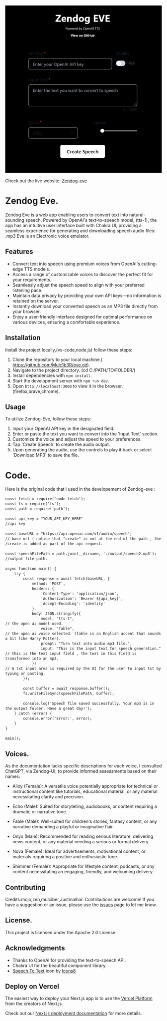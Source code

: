 ![zendog-eve TTS OG Image](public/zendog-eve.png)

Check out the live website: [Zendog-eve](https://eve-red.vercel.app/)


# Zendog Eve.

Zendog Eve is a web app enabling users to convert text into natural-sounding speech. Powered by OpenAI's text-to-speech model, (tts-1), the app has an intuitive user interface built with Chakra UI, providing a seamless experience for generating and downloading speech audio files:
.mp3
Eve is an Electronic voice emulator.

## Features

* Convert text into speech using premium voices from OpenAI's cutting-edge TTS models.
*  Access a range of customizable voices to discover the perfect fit for your requirements.
*  Seamlessly adjust the speech speed to align with your preferred listening pace.
*  Maintain data privacy by providing your own API keys—no information is retained on the server.
*  Instantly download your converted speech as an MP3 file directly from your browser.
* Enjoy a user-friendly interface designed for optimal performance on various devices, ensuring a comfortable experience.

## Installation

Install the project locally,(vs-code,node.js) follow these steps:

1. Clone the repository to your local machine.( https://github.com/Mulc1b3R/eve.git).
2. Navigate to the project directory.         (cd C:/PATH/TO/FOLDER/)
3. Install dependencies with `npm install`.
4. Start the development server with `npm run dev`.
5. Open `http://localhost:3000` to view it in the browser. (firefox,brave,chrome).

## Usage

To utilize Zendog-Eve, follow these steps:

1. Input your OpenAI API key in the designated field.
2. Enter or paste the text you want to convert into the 'Input Text' section.
3. Customize the voice and adjust the speed to your preferences.
4. Tap 'Create Speech' to create the audio output.
5. Upon generating the audio, use the controls to play it back or select 'Download MP3' to save the file.

# Code.

Here is the original code that i used in the developement of Zendog-eve :
```
const fetch = require('node-fetch');
const fs = require('fs');
const path = require('path');

const api_key = "YOUR_API_KEY_HERE"                                          //api key

const baseURL = "https://api.openai.com/v1/audio/speech";                   // base url ( notice that "create" is not at the end of the path , the /create is added as part of the api request.

const speechFilePath = path.join(__dirname, './output/speech2.mp3');      //output file path.

async function main() {
    try {
        const response = await fetch(baseURL, {
            method: 'POST',
            headers: {
                'Content-Type': 'application/json',
                'Authorization': `Bearer ${api_key}`,
                'Accept-Encoding': 'identity'
            },
            body: JSON.stringify({
                model: "tts-1",                                                       // the open ai model used.
                voice: "fable",                                                 // the open ai voice selected. (fable is an English accent that sounds a bit like Harry Potter).
                prompt: "Turn text into audio mp3 file.",
                input: "This is the input text for speech generation."           // this is the text input field , the text in this field is transformed into an mp3.
            })                                                                   // A txt input area is required by the UI for the user to input txt by typing or pasting.   
        });

        const buffer = await response.buffer();
        fs.writeFileSync(speechFilePath, buffer);

        console.log('Speech file saved successfully. Your mp3 is in the output folder. Have a great day!');
    } catch (error) {
        console.error('Error:', error);
    }
}

main();
```



## Voices.

As the documentation lacks specific descriptions for each voice, I consulted ChatGPT, via Zendog-UI, to provide informed assessments based on their names:

- Alloy (Female): A versatile voice potentially appropriate for technical or instructional content like tutorials, educational material, or any material necessitating clarity and precision.

- Echo (Male): Suited for storytelling, audiobooks, or content requiring a dramatic or narrative tone.

- Fable (Male): Well-suited for children's stories, fantasy content, or any narrative demanding a playful or imaginative flair.

- Onyx (Male): Recommended for reading serious literature, delivering news content, or any material needing a serious or formal delivery.

- Nova (Female): Ideal for advertisements, motivational content, or materials requiring a positive and enthusiastic tone.

- Shimmer (Female): Appropriate for lifestyle content, podcasts, or any content necessitating an engaging, friendly, and welcoming delivery.

## Contributing

Credits:mojo,zen,mulciber,Justmalhar.
Contributions are welcome! If you have a suggestion or an issue, please use the [issues](#) page to let me know.

## License.

This project is licensed under the Apache 2.0 License.

## Acknowledgments

- Thanks to OpenAI for providing the text-to-speech API.
- Chakra UI for the beautiful component library.
- <a target="_blank" href="https://icons8.com/icon/PgPOu9C2G4Dq/speech-to-text">Speech To Text</a> icon by <a target="_blank" href="https://icons8.com">Icons8</a>

## Deploy on Vercel

The easiest way to deploy your Next.js app is to use the [Vercel Platform](https://vercel.com/new?utm_medium=default-template&filter=next.js&utm_source=create-next-app&utm_campaign=create-next-app-readme) from the creators of Next.js.

Check out our [Next.js deployment documentation](https://nextjs.org/docs/deployment) for more details.
